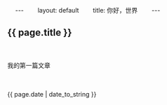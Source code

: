 　	---
　　layout: default
　　title: 你好，世界
　　---
　　<h2>{{ page.title }}</h2>
　　<p>我的第一篇文章</p>
　　<p>{{ page.date | date_to_string }}</p>